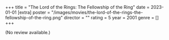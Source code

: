 +++
title = "The Lord of the Rings: The Fellowship of the Ring"
date = 2023-01-01
[extra]
poster = "/images/movies/the-lord-of-the-rings-the-fellowship-of-the-ring.png"
director = ""
rating = 5
year = 2001
genre = []
+++

(No review available.)
